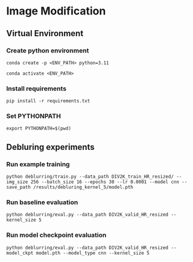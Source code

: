 # Image Modification

## Virtual Environment
### Create python environment
```
conda create -p <ENV_PATH> python=3.11
```

```
conda activate <ENV_PATH>
```

### Install requirements
```
pip install -r requirements.txt
```

### Set PYTHONPATH
```
export PYTHONPATH=$(pwd)
```

## Debluring experiments
### Run example training
```
python deblurring/train.py --data_path DIV2K_train_HR_resized/ --img_size 256 --batch_size 16 --epochs 30 --lr 0.0001 --model cnn --save_path /results/debluring_kernel_5/model.pth
```
### Run baseline evaluation
```
python deblurring/eval.py --data_path DIV2K_valid_HR_resized --kernel_size 5
```
### Run model checkpoint evaluation
```
python deblurring/eval.py --data_path DIV2K_valid_HR_resized --model_ckpt model.pth --model_type cnn --kernel_size 5
```